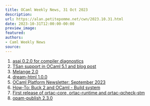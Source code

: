 ```yaml
---
title: OCaml Weekly News, 31 Oct 2023
description:
url: https://alan.petitepomme.net/cwn/2023.10.31.html
date: 2023-10-31T12:00:00-00:00
preview_image:
featured:
authors:
- Caml Weekly News
source:
---
```

    
<ol><li><a href="https://alan.petitepomme.net/cwn/2023.10.31.html#1">asai 0.2.0 for compiler diagnostics</a></li><li><a href="https://alan.petitepomme.net/cwn/2023.10.31.html#2">TSan support in OCaml 5.1 and blog post</a></li><li><a href="https://alan.petitepomme.net/cwn/2023.10.31.html#3">Melange 2.0</a></li><li><a href="https://alan.petitepomme.net/cwn/2023.10.31.html#4">dream-html 1.0.0</a></li><li><a href="https://alan.petitepomme.net/cwn/2023.10.31.html#5">OCaml Platform Newsletter: September 2023</a></li><li><a href="https://alan.petitepomme.net/cwn/2023.10.31.html#6">How-To: Buck 2 and OCaml - Build system</a></li><li><a href="https://alan.petitepomme.net/cwn/2023.10.31.html#7">First release of ortac-core, ortac-runtime and ortac-qcheck-stm</a></li><li><a href="https://alan.petitepomme.net/cwn/2023.10.31.html#8">opam-publish 2.3.0</a></li></ol>

